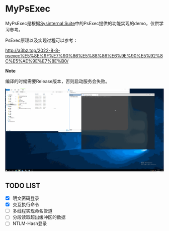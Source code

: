 # MyPsExec

MyPsExec是根据[Sysinternal Suite](https://docs.microsoft.com/en-us/sysinternals/downloads/sysinternals-suite)中的PsExec提供的功能实现的demo，仅供学习参考。

PsExec原理以及实现过程可以参考：

http://a3bz.top/2022-8-8-psexec%E5%8E%9F%E7%90%86%E5%88%86%E6%9E%90%E5%92%8C%E5%AE%9E%E7%8E%B0/

**Note**

编译的时候需要Release版本，否则启动服务会失败。

![](display.gif)

## TODO LIST

- [x] 明文密码登录
- [x] 交互执行命令
- [ ] 多线程实现命名管道
- [ ] 分段读取超出缓冲区的数据
- [ ] NTLM-Hash登录
